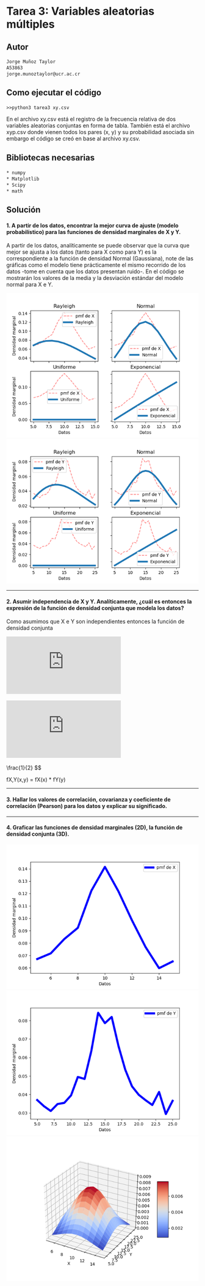 # Tarea 3: Variables aleatorias múltiples

## Autor
```
Jorge Muñoz Taylor 
A53863
jorge.munoztaylor@ucr.ac.cr
```

## Como ejecutar el código
```
>>python3 tarea3 xy.csv
```

En el archivo xy.csv está el registro de la frecuencia relativa de dos variables aleatorias conjuntas en forma de tabla. También está el archivo xyp.csv donde vienen todos los pares (x, y) y su probabilidad asociada sin embargo el código se creó en base al archivo xy.csv.


## Bibliotecas necesarias

```
* numpy
* Matplotlib
* Scipy
* math
```

## Solución


#### 1. A partir de los datos, encontrar la mejor curva de ajuste (modelo probabilístico) para las funciones de densidad marginales de X y Y.

A partir de los datos, analíticamente se puede observar que la curva que mejor se ajusta a los datos (tanto para X como para Y) es la correspondiente a la función de densidad Normal (Gaussiana), note de las gráficas como el modelo tiene prácticamente el mismo recorrido de los datos -tome en cuenta que los datos presentan ruido-. En el código se mostrarán los valores de la media y la desviación estándar del modelo normal para X e Y.

![image info](imagenes/pmf_x_dist.png)
![image info](imagenes/pmf_y_dist.png)

---
#### 2. Asumir independencia de X y Y. Analíticamente, ¿cuál es entonces la expresión de la función de densidad conjunta que modela los datos?

 Como asumimos que X e Y son independientes entonces la función de densidad conjunta 
 

 ![fxfy](https://latex.codecogs.com/gif.latex?f_%7BX%2CY%7D%28x%2Cy%29%20%3D%20%5Cfrac%7B1%7D%7B%5Csigma%5Csqrt%7B2%5Cpi%7D%7De%5E%7B%20-%5Cfrac%7B%28x-%5Cmu%29%5E2%7D%7B2%5Csigma%5E2%7D%20%7D%20%5Ccdot%20%5Cfrac%7B1%7D%7B%5Csigma%5Csqrt%7B2%5Cpi%7D%7De%5E%7B%20-%5Cfrac%7B%28y-%5Cmu%29%5E2%7D%7B2%5Csigma%5E2%7D%20%7D)

 ![final](https://latex.codecogs.com/gif.latex?%5Crightarrow%20f_%7BX%2CY%7D%28x%2Cy%29%20%3D%20%5Cfrac%7B1%7D%7B2%5Cpi%20%5Csigma%5E2%7D%20e%5E%7B%20-%5Cfrac%7B1%7D%7B2%5Csigma%5E2%7D%20%28%20%28x-%5Cmu%29%5E2&plus;%28y-%5Cmu%29%5E2%20%29%20%7D)

 
\frac{1}{2}
 $$
 
 fX,Y(x,y) = fX(x) * fY(y)

---
#### 3. Hallar los valores de correlación, covarianza y coeficiente de correlación (Pearson) para los datos y explicar su significado.



---
#### 4. Graficar las funciones de densidad marginales (2D), la función de densidad conjunta (3D).

![image info](imagenes/pmf_x.png)
![image info](imagenes/pmf_y.png)
![image info](imagenes/3d.png)
